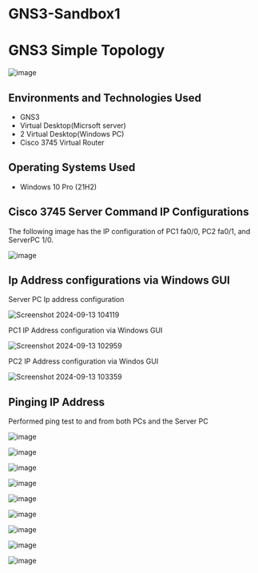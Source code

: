 # GNS3-Sandbox1
<h1>GNS3 Simple Topology</h1>

![image](https://github.com/user-attachments/assets/410e8a80-7db7-4b32-8a5c-f98dc0377717)

</p>

<h2>Environments and Technologies Used</h2>

- GNS3
- Virtual Desktop(Micrsoft server)
- 2 Virtual Desktop(Windows PC)
- Cisco 3745 Virtual Router
<h2>Operating Systems Used </h2>

- Windows 10 Pro</b> (21H2)

<h2>Cisco 3745 Server Command IP Configurations</h2>
  

<p>The following image has the IP configuration of PC1 fa0/0, PC2 fa0/1, and ServerPC 1/0.<p/>

![image](https://github.com/user-attachments/assets/4de04465-200c-4657-815d-d3b2fb87ccbc)


<h2>Ip Address configurations via Windows GUI</h2>

<p>Server PC Ip address configuration</p>

![Screenshot 2024-09-13 104119](https://github.com/user-attachments/assets/d4ae312e-a8a3-42b2-8733-64954bb1b6d6)

<p>PC1 IP Address configuration via Windows GUI</p>

![Screenshot 2024-09-13 102959](https://github.com/user-attachments/assets/81df2192-631d-4911-956a-aa222d3143ef)

<p>PC2 IP Address configuration via Windos GUI</p>

![Screenshot 2024-09-13 103359](https://github.com/user-attachments/assets/c9f8c845-3273-4206-ac10-0dd37814b1f5)

<h2>Pinging IP Address</h2>
<p>Performed ping test to and from both PCs and the Server PC</p>

![image](https://github.com/user-attachments/assets/82d1b336-e2d3-474d-ab25-a84e6302fec6)

![image](https://github.com/user-attachments/assets/9bac0ab1-0236-4fb2-b892-f2635fb1b3bd)

![image](https://github.com/user-attachments/assets/514e9f95-dbab-4af8-8241-7c92a8c5ed9b)

![image](https://github.com/user-attachments/assets/cf0e40b8-8e39-4ea1-b336-adfbcae6c04a)

![image](https://github.com/user-attachments/assets/53fdabd8-2ad5-4295-b986-36ef6ce83c2d)

![image](https://github.com/user-attachments/assets/200ae2f7-b3cf-41df-89ea-03b4e194754b)

![image](https://github.com/user-attachments/assets/785dec86-3863-4800-b383-5eaa6b62e4b8)

![image](https://github.com/user-attachments/assets/faf31c51-10f0-40e2-a98d-9db47551180f)

![image](https://github.com/user-attachments/assets/d07e3081-f630-4301-a60c-73d7abe6b033)











